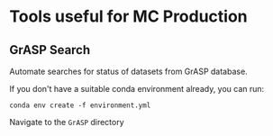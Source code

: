 # Tools useful for MC Production



## GrASP Search

Automate searches for status of datasets from GrASP database.

If you don't have a suitable conda environment already, you can run:
```
conda env create -f environment.yml
```

Navigate to the `GrASP` directory